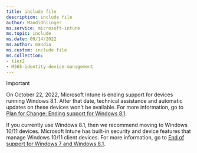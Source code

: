 ```yaml
---
title: include file
description: include file
author: MandiOhlinger
ms.service: microsoft-intune
ms.topic: include
ms.date: 09/14/2022
ms.author: mandia
ms.custom: include file
ms.collection:
- tier2
- M365-identity-device-management
---
```


<!-- 9.8.2022 - mandia: New text added so this include file applies to Windows 8.1-->

> [!IMPORTANT]
> On October 22, 2022, Microsoft Intune is ending support for devices running Windows 8.1. After that date, technical assistance and automatic updates on these devices won't be available. For more information, go to [Plan for Change: Ending support for Windows 8.1](../fundamentals/whats-new.md#plan-for-change-ending-support-for-windows-81-).
>
> If you currently use Windows 8.1, then we recommend moving to Windows 10/11 devices. Microsoft Intune has built-in security and device features that manage Windows 10/11 client devices. For more information, go to [End of support for Windows 7 and Windows 8.1](https://www.microsoft.com/windows/end-of-support).

<!-- 9.8.2022 - mandia: The following was the original text of this include file. Replaced this text since Win10 Mobile and Windows Phone support ended in 2019.

> [!IMPORTANT]
> [Windows 10 Mobile](https://support.microsoft.com/help/4485197/windows-10-mobile-end-of-support-faq) and [Windows Phone 8.1](https://support.microsoft.com/help/4036480/windows-phone-8-1-end-of-support-faq) support has ended. Windows 10 Mobile and Windows Phone 8.1 enrollments will fail and related apps can no longer be added to Intune. These profile types are being removed from the Intune UI. Devices currently enrolled will stop syncing with the Intune service.
>
> Existing policies and profiles on these platforms are becoming read-only, and can't be changed. You can remove assignments, and then delete the policies and profiles.
> 
> If Windows Phone 8.1 or Windows 10 Mobile are being used, we recommend moving to Windows 10 devices. Windows 10 has built-in security and device features that have a first class integration with Microsoft Intune.

-->
